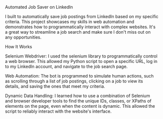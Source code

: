 Automated Job Saver on LinkedIn

I built to automatically save job postings from LinkedIn based on my specific criteria. This project showcases my skills in web automation and demonstrates how to programmatically interact with complex websites. It's a great way to streamline a job search and make sure I don't miss out on any opportunities.

How It Works 

Selenium Webdriver: I used the selenium library to programmatically control a web browser. This allowed my Python script to open a specific URL, log in to my LinkedIn account, and navigate to the job search page.

Web Automation: The bot is programmed to simulate human actions, such as scrolling through a list of job postings, clicking on a job to view its details, and saving the ones that meet my criteria.

Dynamic Data Handling: I learned how to use a combination of Selenium and browser developer tools to find the unique IDs, classes, or XPaths of elements on the page, even when the content is dynamic. This allowed the script to reliably interact with the website's interface.
